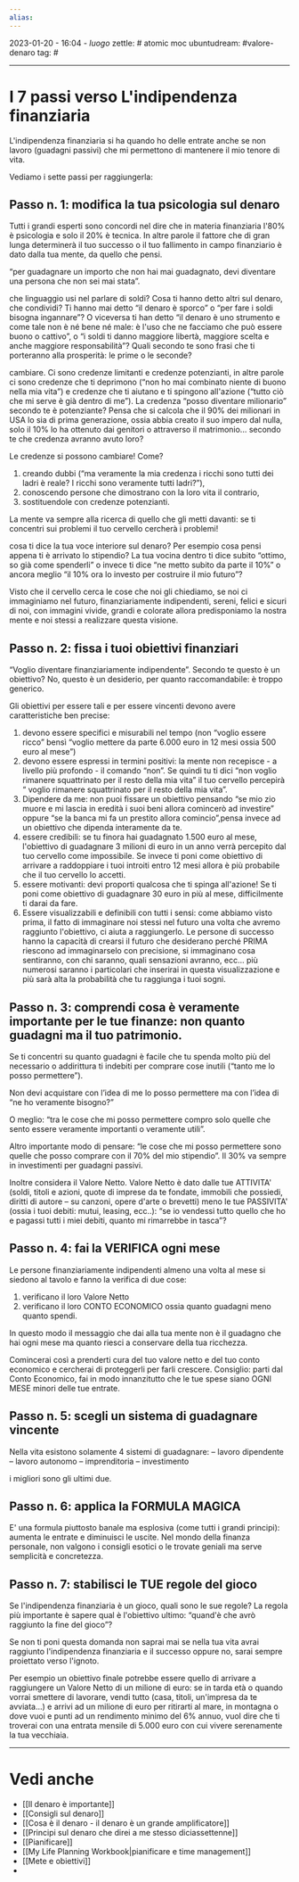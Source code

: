 ```yaml
---
alias: 
---
```

2023-01-20 - 16:04 - *luogo*
zettle: # atomic moc
ubuntudream: #valore-denaro 
tag: #

---
# I 7 passi verso L'indipendenza finanziaria
L'indipendenza finanziaria si ha quando ho delle entrate anche se non lavoro (guadagni passivi) che mi permettono di mantenere il mio tenore di vita.

Vediamo i sette passi per raggiungerla:


## Passo n. 1: modifica la tua psicologia sul denaro
Tutti i grandi esperti sono concordi nel dire che in materia finanziaria l'80% è psicologia e solo il 20% è tecnica. In altre parole il fattore che di gran lunga determinerà il tuo successo o il tuo fallimento in campo finanziario è dato dalla tua mente, da quello che pensi.

“per guadagnare un importo che non hai mai guadagnato, devi diventare una persona che non sei mai stata”.

che linguaggio usi nel parlare di soldi? Cosa ti hanno detto altri sul denaro, che condividi? Ti hanno mai detto “il denaro è sporco” o “per fare i soldi bisogna ingannare”? O viceversa ti han detto “il denaro è uno strumento e come tale non è né bene né male: è l'uso che ne facciamo che può essere buono o cattivo”, o “i soldi ti danno maggiore libertà, maggiore scelta e anche maggiore responsabilità”? Quali secondo te sono frasi che ti porteranno alla prosperità: le prime o le seconde?

cambiare. Ci sono credenze limitanti e credenze potenzianti, in altre parole ci sono credenze che ti deprimono (“non ho mai combinato niente di buono nella mia vita”) e credenze che ti aiutano e ti spingono all'azione (“tutto ciò che mi serve è già dentro di me”). La credenza “posso diventare milionario” secondo te è potenziante? Pensa che si calcola che il 90% dei milionari in USA lo sia di prima generazione, ossia abbia creato il suo impero dal nulla, solo il 10% lo ha ottenuto dai genitori o attraverso il matrimonio... secondo te che credenza avranno avuto loro?

Le credenze si possono cambiare! Come?
1) creando dubbi (“ma veramente la mia credenza i ricchi sono tutti dei ladri è reale? I ricchi sono veramente tutti ladri?”),
2) conoscendo persone che dimostrano con la loro vita il contrario,
3) sostituendole con credenze potenzianti.

La mente va sempre alla ricerca di quello che gli metti davanti: se ti concentri sui problemi il
tuo cervello cercherà i problemi!

cosa ti dice la tua voce interiore sul denaro? Per esempio cosa pensi appena ti è arrivato lo stipendio? La tua vocina dentro ti dice subito “ottimo, so già come spenderli” o invece ti dice “ne metto subito da parte il 10%” o ancora meglio “il 10% ora lo investo per costruire il mio futuro”?

Visto che il cervello cerca le cose che noi gli chiediamo, se noi ci immaginiamo nel futuro, finanziariamente indipendenti, sereni, felici e sicuri di noi, con immagini vivide, grandi e colorate allora predisponiamo la nostra mente e noi stessi a realizzare questa visione.


## Passo n. 2: fissa i tuoi obiettivi finanziari
“Voglio diventare finanziariamente indipendente”.
Secondo te questo è un obiettivo? No, questo è un desiderio, per quanto raccomandabile: è troppo generico.

Gli obiettivi per essere tali e per essere vincenti devono avere caratteristiche ben precise:

1) devono essere specifici e misurabili nel tempo (non “voglio essere ricco” bensì “voglio mettere da parte 6.000 euro in 12 mesi ossia 500 euro al mese”)
2) devono essere espressi in termini positivi: la mente non recepisce - a livello più profondo - il comando “non”. Se quindi tu ti dici “non voglio rimanere squattrinato per il resto della mia vita” il tuo cervello percepirà “ voglio rimanere squattrinato per il resto della mia vita”.
3) Dipendere da me: non puoi fissare un obiettivo pensando “se mio zio muore e mi lascia in eredità i suoi beni allora comincerò ad investire” oppure “se la banca mi fa un prestito allora comincio”,pensa invece ad un obiettivo che dipenda interamente da te.
4) essere credibili: se tu finora hai guadagnato 1.500 euro al mese, l'obiettivo di guadagnare 3 milioni di euro in un anno verrà percepito dal tuo cervello come impossibile. Se invece ti poni come obiettivo di arrivare a raddoppiare i tuoi introiti entro 12 mesi allora è più probabile che il tuo cervello lo accetti.
5) essere motivanti: devi proporti qualcosa che ti spinga all'azione! Se ti poni come obiettivo di guadagnare 30 euro in più al mese, difficilmente ti darai da fare.
6) Essere visualizzabili e definibili con tutti i sensi: come abbiamo visto prima, il fatto di immaginare noi stessi nel futuro una volta che avremo raggiunto l'obiettivo, ci aiuta a raggiungerlo. Le persone di successo hanno la capacità di crearsi il futuro che desiderano perché PRIMA riescono ad immaginarselo con precisione, si immaginano cosa sentiranno, con chi saranno, quali sensazioni avranno, ecc... più numerosi saranno i particolari che inserirai in questa visualizzazione e più sarà alta la probabilità che tu raggiunga i tuoi sogni.


## Passo n. 3: comprendi cosa è veramente importante per le tue finanze: non quanto guadagni ma il tuo patrimonio.
Se ti concentri su quanto guadagni è facile che tu spenda molto più del necessario o addirittura ti indebiti per comprare cose inutili (“tanto me lo posso permettere”).

Non devi acquistare con l’idea di me lo posso permettere ma con l’idea di “ne ho veramente bisogno?”

O meglio: “tra le cose che mi posso permettere compro solo quelle che sento essere veramente importanti o veramente utili”.

Altro importante modo di pensare: “le cose che mi posso permettere sono quelle che posso comprare con il 70% del mio stipendio”. Il 30% va sempre in investimenti per guadagni passivi. 

Inoltre considera il Valore Netto.
Valore Netto è dato dalle tue ATTIVITA' (soldi, titoli e azioni, quote di imprese da te fondate, immobili che possiedi, diritti di autore – su canzoni, opere d'arte o brevetti) meno le tue PASSIVITA' (ossia i tuoi debiti: mutui, leasing, ecc..): “se io vendessi tutto quello che ho e pagassi tutti i miei debiti, quanto mi rimarrebbe in tasca”?


## Passo n. 4: fai la VERIFICA ogni mese
Le persone finanziariamente indipendenti almeno una volta al mese si siedono al tavolo e fanno la verifica di due cose:
1) verificano il loro Valore Netto
2) verificano il loro CONTO ECONOMICO ossia quanto guadagni meno quanto spendi.

In questo modo il messaggio che dai alla tua mente non è il guadagno che hai ogni mese ma quanto riesci a conservare della tua ricchezza.

Comincerai così a prenderti cura del tuo valore netto e del tuo conto economico e cercherai di proteggerli per farli crescere. Consiglio: parti dal Conto Economico, fai in modo innanzitutto che le tue spese siano OGNI MESE minori delle tue entrate.


## Passo n. 5: scegli un sistema di guadagnare vincente
Nella vita esistono solamente 4 sistemi di guadagnare:
– lavoro dipendente
– lavoro autonomo
– imprenditoria
– investimento

i migliori sono gli ultimi due.


## Passo n. 6: applica la FORMULA MAGICA
E' una formula piuttosto banale ma esplosiva (come tutti i grandi principi): aumenta le entrate e diminuisci le uscite. Nel mondo della finanza personale, non valgono i consigli esotici o le trovate geniali ma serve semplicità e concretezza.


## Passo n. 7: stabilisci le TUE regole del gioco
Se l'indipendenza finanziaria è un gioco, quali sono le sue regole? La regola più importante è sapere qual è l'obiettivo ultimo: “quand'è che avrò raggiunto la fine del gioco”?

Se non ti poni questa domanda non saprai mai se nella tua vita avrai raggiunto l'indipendenza finanziaria e il successo oppure no, sarai sempre proiettato verso l'ignoto.

Per esempio un obiettivo finale potrebbe essere quello di arrivare a raggiungere un Valore Netto di un milione di euro: se in tarda età o quando vorrai smettere di lavorare, vendi tutto (casa, titoli, un'impresa da te avviata...) e arrivi ad un milione di euro per ritirarti al mare, in montagna o dove vuoi e punti ad un rendimento minimo del 6% annuo, vuol dire che ti troverai con una entrata mensile di 5.000 euro con cui vivere serenamente la tua vecchiaia.



---
# Vedi anche
- [[Il denaro è importante]]
- [[Consigli sul denaro]]
- [[Cosa è il denaro - il denaro è un grande amplificatore]]
- [[Principi sul denaro che direi a me stesso diciassettenne]]
- [[Pianificare]]
- [[My Life Planning  Workbook|pianificare e time management]]
- [[Mete e obiettivi]]
- 